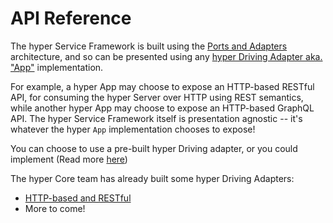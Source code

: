 # API Reference

The hyper Service Framework is built using the
[Ports and Adapters](/docs/concepts/clean-cloud-architecture) architecture, and so can be presented using
any [hyper Driving Adapter aka. "App"](/docs/build/custom-app) implementation.

For example, a hyper App may choose to expose an HTTP-based RESTful API, for consuming the hyper
Server over HTTP using REST semantics, while another hyper App may choose to expose an HTTP-based
GraphQL API. The hyper Service Framework itself is presentation agnostic -- it's whatever the hyper
`App` implementation chooses to expose!

You can choose to use a pre-built hyper Driving adapter, or you could implement (Read more
[here](/docs/build/custom-app))

The hyper Core team has already built some hyper Driving Adapters:

- [HTTP-based and RESTful](/docs/api-reference/rest/index)
- More to come!
